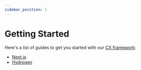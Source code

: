 ```yaml
---
sidebar_position: 1
---
```


# Getting Started

Here's a list of guides to get you started with our [CX framework](../cx-framework/README.md):

* [Next.js](./nextjs.md)
* [Hydrogen](./hydrogen.md)
